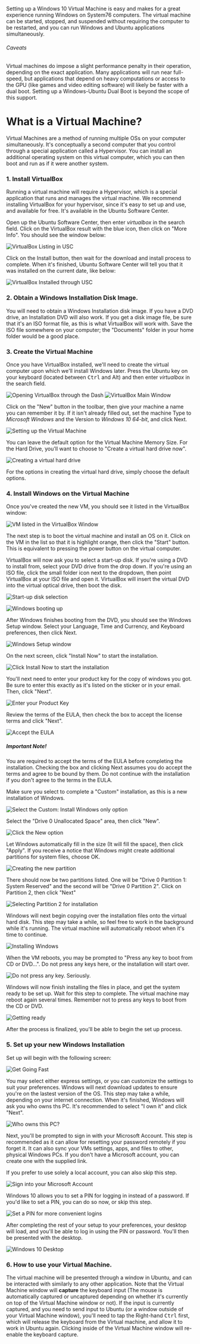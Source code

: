 Setting up a Windows 10 Virtual Machine is easy and makes for a great experience running Windows on System76 computers. The virtual machine can be started, stopped, and suspended without requiring the computer to be restarted, and you can run Windows and Ubuntu applications simultaneously. 

###### Caveats

Virtual machines do impose a slight performance penalty in their operation, depending on the exact application. Many applications will run near full-speed, but applications that depend on heavy computations or access to the GPU (like games and video editing software) will likely be faster with a dual boot. Setting up a Windows-Ubuntu Dual Boot is beyond the scope of this support.


# What is a Virtual Machine?

Virtual Machines are a method of running multiple OSs on your computer simultaneously. It's conceptually a second computer that you control through a special application called a Hypervisor. You can install an additional operating system on this virtual computer, which you can then boot and run as if it were another system.


### 1. Install VirtualBox 

Running a virtual machine will require a Hypervisor, which is a special application that runs and manages the virtual machine. We recommend installing VirtualBox for your hypervisor, since it's easy to set up and use, and available for free. It's available in the Ubuntu Software Center.

Open up the Ubuntu Software Center, then enter *virtualbox* in the search field. Click on the VirtualBox result with the blue icon, then click on "More Info". You should see the window below:

![VirtualBox Listing in USC](http://archive.system76.com/images/win10-vm/step1.png)

Click on the Install button, then wait for the download and install process to complete. When it's finished, Ubuntu Software Center will tell you that it was installed on the current date, like below:

![VirtualBox Installed through USC](http://archive.system76.com/images/win10-vm/step3.png)


### 2. Obtain a Windows Installation Disk Image.

You will need to obtain a Windows Installation disk image. If you have a DVD drive, an Installation DVD will also work. If you get a disk image file, be sure that it's an ISO format file, as this is what VirtualBox will work with. Save the ISO file somewhere on your computer; the "Documents" folder in your home folder would be a good place.


### 3. Create the Virtual Machine

Once you have VirtualBox installed, we'll need to create the virtual computer upon which we'll install Windows later. Press the Ubuntu key on your keyboard (located between <kbd>Ctrl</kbd> and <kdb>Alt</kbd>) and then enter *virtualbox* in the search field.

![Opening VirtualBox through the Dash](http://archive.system76.com/images/win10-vm/step4.png) ![VirtualBox Main Window](http://archive.system76.com/images/win10-vm/step5.png)

Click on the "New" button in the toolbar, then give your machine a name you can remember it by. If it isn't already filled out, set the machine Type to *Microsoft Windows* and the Version to *Windows 10 64-bit*, and click Next.

![Setting up the Virtual Machine](http://archive.system76.com/images/win10-vm/step6.png)

You can leave the default option for the Virtual Machine Memory Size. For the Hard Drive, you'll want to choose to "Create a virtual hard drive now".

![Creating a virtual hard drive](http://archive.system76.com/images/win10-vm/step8.png)

For the options in creating the virtual hard drive, simply choose the default options.


### 4. Install Windows on the Virtual Machine

Once you've created the new VM, you should see it listed in the VirtualBox window:

![VM listed in the VirtualBox Window](http://archive.system76.com/images/win10-vm/step12.png)

The next step is to boot the virtual machine and install an OS on it. Click on the VM in the list so that it is highlight orange, then click the "Start" button. This is equivalent to pressing the power button on the virtual computer. 

VirtualBox will now ask you to select a start-up disk. If you're using a DVD to install from, select your DVD drive from the drop down. If you're using an ISO file, click the small folder icon next to the dropdown, then point VirtualBox at your ISO file and open it. VirtualBox will insert the virtual DVD into the virtual optical drive, then boot the disk.

![Start-up disk selection](http://archive.system76.com/images/win10-vm/step13.png)

![Windows booting up](http://archive.system76.com/images/win10-vm/step14.png)

After Windows finishes booting from the DVD, you should see the Windows Setup window. Select your Language, Time and Currency, and Keyboard preferences, then click Next. 

![Windows Setup window](http://archive.system76.com/images/win10-vm/step15.png)

On the next screen, click "Install Now" to start the installation.

![Click Install Now to start the installation](http://archive.system76.com/images/win10-vm/step16.png)

You'll next need to enter your product key for the copy of windows you got. Be sure to enter this exactly as it's listed on the sticker or in your email. Then, click "Next".

![Enter your Product Key](http://archive.system76.com/images/win10-vm/step17.png)

Review the terms of the EULA, then check the box to accept the license terms and click "Next".

![Accept the EULA](http://archive.system76.com/images/win10-vm/step18.png)

##### Important Note!

You are required to accept the terms of the EULA before completing the installation. Checking the box and clicking Next assumes you do accept the terms and agree to be bound by them. Do not continue with the installation if you don't agree to the terms in the EULA.


Make sure you select to complete a "Custom" installation, as this is a new installation of Windows.

![Select the Custom: Install Windows only option](http://archive.system76.com/images/win10-vm/step19.png)

Select the "Drive 0 Unallocated Space" area, then click "New".

![Click the New option](http://archive.system76.com/images/win10-vm/step20.png)

Let Windows automatically fill in the size (It will fill the space), then click "Apply". If you receive a notice that Windows might create additional partitions for system files, choose OK.

![Creating the new partition](http://archive.system76.com/images/win10-vm/step21.png)

There should now be two partitions listed. One will be "Drive 0 Partition 1: System Reserved" and the second will be "Drive 0 Partition 2". Click on Partition 2, then click "Next"

![Selecting Partition 2 for installation](http://archive.system76.com/images/win10-vm/step23.png)

Windows will next begin copying over the installation files onto the virtual hard disk. This step may take a while, so feel free to work in the background while it's running. The virtual machine will automatically reboot when it's time to continue.

![Installing Windows](http://archive.system76.com/images/win10-vm/step24.png)

When the VM reboots, you may be prompted to "Press any key to boot from CD or DVD...". Do not press any keys here, or the installation will start over.

![Do not press any key. Seriously.](http://archive.system76.com/images/win10-vm/step25.png)

Windows will now finish installing the files in place, and get the system ready to be set up. Wait for this step to complete. The virtual machine may reboot again several times. Remember not to press any keys to boot from the CD or DVD.

![Getting ready](http://archive.system76.com/images/win10-vm/step26.png)

After the process is finalized, you'll be able to begin the set up process.


### 5. Set up your new Windows Installation

Set up will begin with the following screen:

![Get Going Fast](http://archive.system76.com/images/win10-vm/step28.png)

You may select either express settings, or you can customize the settings to suit your preferences. Windows will next download updates to ensure you're on the lastest version of the OS. This step may take a while, depending on your internet connection. When it's finished, Windows will ask you who owns ths PC. It's recommended to select "I own it" and click "Next". 

![Who owns this PC?](http://archive.system76.com/images/win10-vm/step31.png)

Next, you'll be prompted to sign in with your Microsoft Account. This step is recommended as it can allow for resetting your password remotely if you forget it. It can also sync your VMs settings, apps, and files to other, physical Windows PCs. If you don't have a Microsoft account, you can create one with the supplied link.

If you prefer to use solely a local account, you can also skip this step.

![Sign into your Microsoft Account](http://archive.system76.com/images/win10-vm/step32.png)

Windows 10 allows you to set a PIN for logging in instead of a password. If you'd like to set a PIN, you can do so now, or skip this step. 

![Set a PIN for more convenient logins](http://archive.system76.com/images/win10-vm/step33.png)

After completing the rest of your setup to your preferences, your desktop will load, and you'll be able to log in using the PIN or password. You'll then be presented with the desktop. 

![Windows 10 Desktop](http://archive.system76.com/images/win10-vm/step36.png)


### 6. How to use your Virtual Machine.

The virtual machine will be presented through a window in Ubuntu, and can be interacted with similarly to any other application. Note that the Virtual Machine window will **capture** the keyboard input (The mouse is automatically captured or uncaptured depending on whether it's currently on top of the Virtual Machine window or not). If the input is currently captured, and you need to send input to Ubuntu (or a window outside of your Virtual Machine window), you'll need to tap the Right-hand <kbd>Ctrl</kbd> first, which will release the keyboard from the Virtual machine, and allow it to work in Ubuntu again. Clicking inside of the Virtual Machine window will re-enable the keyboard capture.
